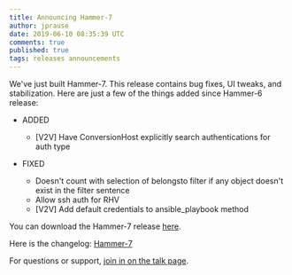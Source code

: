 ```yaml
---
title: Announcing Hammer-7
author: jprause
date: 2019-06-10 08:35:39 UTC
comments: true
published: true
tags: releases announcements
---
```


We've just built Hammer-7. This release contains bug fixes, UI tweaks, and stabilization.
Here are just a few of the things added since Hammer-6 release:

- ADDED
  * [V2V] Have ConversionHost explicitly search authentications for auth type

- FIXED 
  * Doesn't count with selection of belongsto filter if any object doesn't exist in the filter sentence
  * Allow ssh auth for RHV
  * [V2V] Add default credentials to ansible_playbook method

You can download the Hammer-7 release [here](http://manageiq.org/download/).

Here is the changelog:
[Hammer-7](https://github.com/ManageIQ/manageiq/blob/hammer/CHANGELOG.md)

For questions or support,
[join in on the talk page](http://talk.manageiq.org/).
